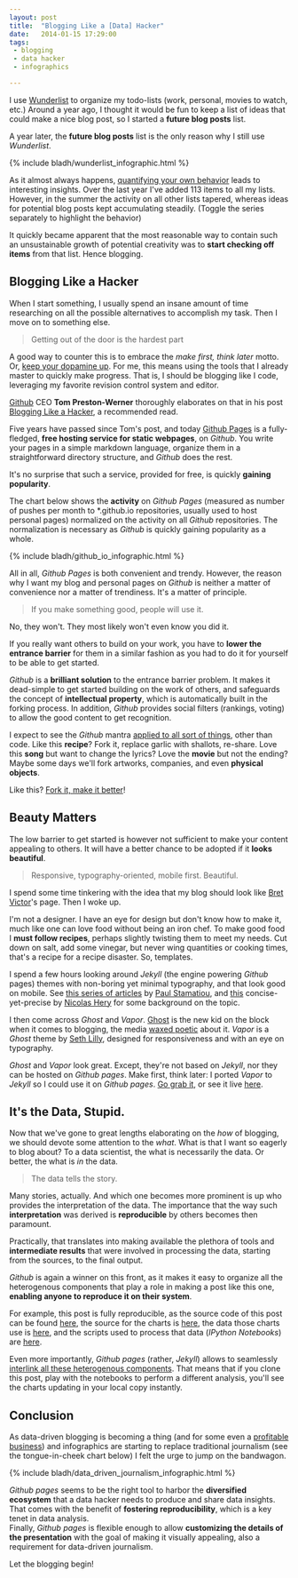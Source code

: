 ```yaml
---
layout: post
title:  "Blogging Like a [Data] Hacker"
date:   2014-01-15 17:29:00
tags:   
 - blogging
 - data hacker
 - infographics

---
```


I use [Wunderlist](http://www.wunderlist.com) to organize my
todo-lists (work, personal, movies to watch, etc.) 
Around a year ago, I thought it would be fun to keep a list of ideas
that could make a nice blog post, so I started a **future blog posts**
list. 

A year later, the **future blog posts** list is the only reason why I
still use *Wunderlist*.

{% include bladh/wunderlist_infographic.html %}

As it almost always happens, [quantifying your own
behavior](http://quantifiedself.com) leads to interesting insights. 
Over the last year I've added 113 items to all my lists. However, in the
summer the activity on all other lists tapered, whereas ideas for
potential blog posts kept accumulating steadily. (Toggle the series
separately to highlight the behavior) 

It quickly became apparent that the most reasonable way to contain such
an unsustainable growth of potential creativity was to **start checking off
items** from that list. Hence blogging.

## Blogging Like a Hacker

When I start something, I usually spend an insane amount of time
researching on all the possible alternatives to accomplish my task. 
Then I move on to something else. 

> Getting out of the door is the hardest part

A good way to counter this is to embrace the *make first, think
later* motto. Or, [keep your dopamine up](http://blog.idonethis.com/post/70179626669/the-science-of-motivation-your-brain-on-dopamine).
For me, this means using the tools that I already master to quickly
make progress. That is, I should be blogging like I code, leveraging
my favorite revision control system and editor.

[Github](http://github.com) CEO **Tom Preston-Werner** thoroughly elaborates
on that in his post [Blogging Like a
Hacker](http://tom.preston-werner.com/2008/11/17/blogging-like-a-hacker.html),
a recommended read.

Five years have passed since Tom's post, and today [Github
Pages](http://pages.github.com) is a fully-fledged, **free hosting
service for static webpages**, on *Github*. You write your pages in a
simple markdown language, organize them in a straightforward
directory structure, and *Github* does the rest.

It's no surprise that such a service, provided for free, is quickly
**gaining popularity**.

The chart below shows the **activity** on *Github Pages* (measured as
number of pushes per month to \*.github.io repositories, usually
used to host personal pages) normalized on the activity on all
*Github* repositories. The normalization is necessary as *Github* is
quickly gaining popularity as a whole. 

{% include bladh/github_io_infographic.html %}

All in all, *Github Pages* is both convenient and trendy.
However, the reason why I want my blog and personal pages on *Github*
is neither a matter of convenience nor a matter of trendiness. It's a matter of principle. 

> If you make something good, people will use it.

No, they won't. They most likely won't even know you did it. 

If you really want others to build on your work, you have to **lower the
entrance barrier** for them in a similar fashion as you had to do it for
yourself to be able to get started. 

*Github* is a **brilliant solution** to the entrance barrier problem. It
 makes it dead-simple to get started building on the work of others, and
 safeguards the concept of **intellectual property**, which is
 automatically built in the forking process. 
In addition, *Github* provides social filters (rankings, voting) to
 allow the good content to get recognition. 

I expect to see the *Github* mantra [applied to all sort of things](http://www.wired.com/wiredenterprise/2013/09/github-for-anything/), other than
code. Like this **recipe**? Fork it, replace garlic with shallots, re-share. Love
this **song** but want to change the lyrics? Love the **movie** but not the
ending? Maybe some days we'll fork artworks, companies, and even
**physical objects**.

Like this? [Fork it, make it better](https://github.com/LucaFoschini/lucafoschini.github.io)!

## Beauty Matters

The low barrier to get started is however not sufficient to make your
content appealing to others. It will have a better chance to be
adopted if it **looks beautiful**.

> Responsive, typography-oriented, mobile first. Beautiful. 

I spend some time tinkering with the idea that my blog should look
like [Bret Victor](http://worrydream.com/)'s page. Then I woke up. 

I'm not a designer. I have an eye for design but don't know how to
make it, much like one can love food without being an iron chef. 
To make good food I **must follow recipes**, perhaps slightly
twisting them to meet my needs. Cut down on salt, add some vinegar,
but never wing quantities or cooking times, that's a recipe for
a recipe disaster. So, templates.

I spend a few hours looking around *Jekyll* (the engine powering
*Github* pages) themes with non-boring yet minimal typography, and
that look good on mobile.  See [this series of
articles](http://paulstamatiou.com/responsive-retina-blog-development-part-1)
by [Paul Stamatiou](http://paulstamatiou.com/about), and [this](http://nicolashery.com/fast-mobile-friendly-website-with-jekyll/)
concise-yet-precise by [Nicolas Hery](http://nicolashery.com/) for
some background on the topic.

I then come across *Ghost* and *Vapor*. [Ghost](https://ghost.org/) is the
new kid on the block when it comes to blogging, the media [waxed
poetic](http://techcrunch.com/2013/05/07/ghost-will-take-your-boring-blog-to-the-next-astral-plane/)
about it. *Vapor* is a *Ghost* theme by [Seth
Lilly](http://sethlilly.com/), designed for responsiveness and with an
eye on typography. 

*Ghost* and *Vapor* look great. Except, they're not based on *Jekyll*,
 nor they can be hosted on *Github pages*. Make first, think later: I
 ported *Vapor* to *Jekyll* so I could use it on *Github pages*.
[Go grab it](https://github.com/LucaFoschini/jekyll-vapor), or see it live [here](http://lucafoschini.github.io/jekyll-vapor/).

## It's the Data, Stupid.

Now that we've gone to great lengths elaborating on the *how* of
blogging, we should devote some attention to the *what*. What is that
I want so eagerly to blog about? To a data scientist, the what is
necessarily the data. Or better, the what is *in* the data.

> The data tells the story.

Many stories, actually. And which one becomes more prominent is up who
provides the interpretation of the data. The importance that the way
such **interpretation** was derived is **reproducible** by others
becomes then paramount.

Practically, that translates into making available the plethora of
tools and **intermediate results** that were involved in processing the
data, starting from the sources, to the final output.

*Github* is again a winner on this front, as it makes it easy to
 organize all the heterogenous components that play a role in making a
 post like this one, **enabling anyone to reproduce it on their system**.

For example, this post is fully reproducible, as the source
code of this post can be found [here](https://github.com/LucaFoschini/lucafoschini.github.io/tree/master/_posts), the source for the charts is
[here](https://github.com/LucaFoschini/lucafoschini.github.io/tree/master/_includes/bladh), the data those charts use is [here](https://github.com/LucaFoschini/lucafoschini.github.io/tree/master/data), and the scripts used to
process that data (*IPython Notebooks*) are [here](https://github.com/LucaFoschini/lucafoschini.github.io/tree/master/notebooks). 

Even more importantly, *Github pages* (rather, *Jekyll*) allows to
seamlessly [interlink all these heterogenous
components](http://jekyllrb.com/docs/templates/). That means that if
you clone this post, play with the notebooks to perform a different
analysis, you'll see the charts updating in your local copy instantly.
   
## Conclusion

As data-driven blogging is becoming a thing
(and for some even a [profitable business](http://techcrunch.com/2013/11/26/priceonomics-data-services/)) and infographics are
starting to replace traditional journalism (see the tongue-in-cheek
chart below) I felt the urge to jump on the bandwagon.


{% include bladh/data_driven_journalism_infographic.html %}

*Github pages* seems to be the right tool to harbor the **diversified
 ecosystem** that a data hacker needs to produce and share data
 insights. That comes with the benefit of **fostering reproducibility**, which is a key tenet in data
 analysis.  
 Finally, *Github pages* is flexible enough to allow **customizing the
 details of the presentation** with the goal of making it visually appealing, also a
 requirement for data-driven journalism.

Let the blogging begin!

